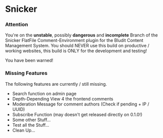 Snicker
=======

### Attention
You're on the **unstable**, possibly **dangerous** and **incomplete** Branch of the Snicker
FlatFile Comment-Environment plugin for the Bludit Content Management System. You should NEVER use
this build on productive / working websites, this build is ONLY for the development and testing!

You have been warned!

### Missing Features
The following features are currently / still missing.

- Search function on admin page
- Depth-Depending View 4 the frontend comments
- Moderation Message for comment authors (Check if pending + IP / UUID)
- Subscribe Function (may doesn't get released directly on 0.1.0!)
- Some other Stuff...
- Test all the Stuff...
- Clean Up...
